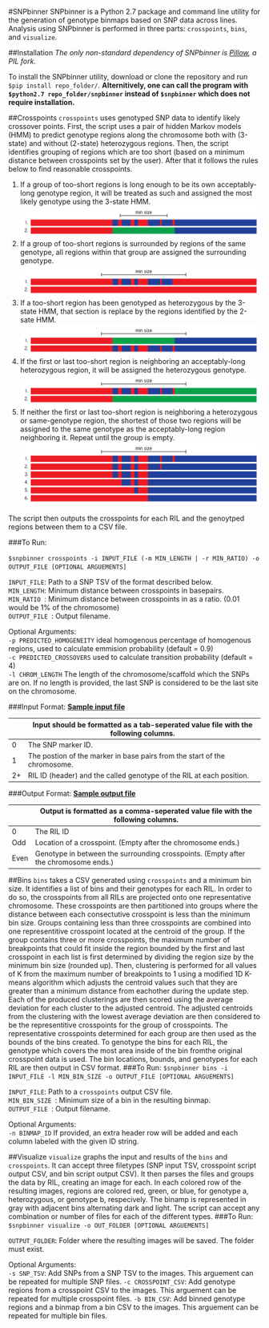 #SNPbinner
SNPbinner is a Python 2.7 package and command line utility for the generation of genotype binmaps based on SNP data across lines.  Analysis using SNPbinner is performed in three parts: `crosspoints`, `bins`, and `visualize`.

##Installation
_The only non-standard dependency of SNPbinner is [Pillow](https://github.com/python-pillow/Pillow), a PIL fork._

To install the SNPbinner utility, download or clone the repository and run `$pip install repo_folder/`. **Alternitively, one can call the program with `$python2.7 repo_folder/snpbinner` instead of `$snpbinner`  which does not require installation.**

##Crosspoints
`crosspoints` uses genotyped SNP data to identify likely crossover points. First, the script uses a pair of hidden Markov models (HMM) to predict genotype regions along the chromosome both with (3-state) and without (2-state) heterozygous regions. Then, the script identifies grouping of regions which are too short (based on a minimum distance between crosspoints set by the user). After that it follows the rules below to find reasonable crosspoints.

1. If a group of too-short regions is long enough to be its own acceptably-long genotype region, it will be treated as such and assigned the most likely genotype using the 3-state HMM.
![](README_images/crosspoint_selection-04.png)
1. If a group of too-short regions is surrounded by regions of the same genotype, all regions within that group are assigned the surrounding genotype.
![](README_images/crosspoint_selection-03.png)
1. If a too-short region has been genotyped as heterozygous by the 3-state HMM, that section is replace by the regions identified by the 2-sate HMM. 
![](README_images/crosspoint_selection-05.png)
2. If the first or last too-short region is neighboring an acceptably-long heterozygous region, it will be assigned the heterozygous genotype. 
![](README_images/crosspoint_selection-02.png)
3. If neither the first or last too-short region is neighboring a heterozygous or same-genotype region, the shortest of those two regions will be assigned to the same genotype as the acceptably-long region neighboring it. Repeat until the group is empty.
![](README_images/crosspoint_selection-01.png)

The script then outputs the crosspoints for each RIL and the genoytped regions between them to a CSV file.

###To Run:

```$snpbinner crosspoints -i INPUT_FILE (-m MIN_LENGTH | -r MIN_RATIO) -o OUTPUT_FILE [OPTIONAL ARGUEMENTS]```  

`INPUT_FILE`: Path to a SNP TSV of the format described below.  
`MIN_LENGTH`: Minimum distance between crosspoints in basepairs.  
`MIN_RATIO `: Minimum distance between crosspoints in as a ratio. (0.01 would be 1% of the chromosome)  
`OUTPUT_FILE `: Output filename.  

Optional Arguments:  
`-p PREDICTED_HOMOGENEITY` ideal homogenous percentage of homogenous regions, used to calculate emmision probability (default = 0.9)  
`-c PREDICTED_CROSSOVERS` used to calculate transition probability (default = 4)  
`-l CHROM_LENGTH` The length of the chromosome/scaffold which the SNPs are on. If no length is provided, the last SNP is considered to be the last site on the chromosome.

###Input Format:
**[Sample input file]()**

|   |Input should be formatted as a tab-seperated value file with the following columns.|
|---|---|
|0|The SNP marker ID.|
|1|The postion of the marker in base pairs from the start of the chromosome.|
|2+|RIL ID (header) and the called genotype of the RIL at each position.|

###Output Format:
**[Sample output file]()**

|   |Output is formatted as a comma-seperated value file with the following columns.|
|---|---|
|0|The RIL ID|
|Odd|Location of a crosspoint. (Empty after the chromosome ends.)|
|Even|Genotype in between the surrounding crosspoints. (Empty after the chromosome ends.)|

##Bins
`bins` takes a CSV generated using `crosspoints` and a minimum bin size. It identifies a list of bins and their genotypes for each RIL. In order to do so, the crosspoints from all RILs are projected onto one representative chromosome. These crosspoints are then partitioned into groups where the distance between each consectutive crosspoint is less than the minimum bin size. Groups containing less than three crosspoints are combined into one representitive crosspoint located at the centroid of the group. If the group contains three or more crosspoints, the maximum number of breakpoints that could fit inside the region bounded by the first and last crosspoint in each list is first determined by dividing the region size by the minimum bin size (rounded up). Then, clustering is performed for all values of K from the maximum number of breakpoints to 1 using a modified 1D K-means algorithm which adjusts the centroid values such that they are greater than a minimum distance from eachother during the update step. Each of the produced clusterings are then scored using the average deviation for each cluster to the adjusted centroid. The adjusted centroids from the clustering with the lowest average deviation are then considered to be the representitive crosspoints for the group of crosspoints. The representative crosspoints determined for each group are then used as the bounds of the bins created. To genotype the bins for each RIL, the genotype which covers the most area inside of the bin fromthe original crosspoint data is used. The bin locations, bounds, and genotypes for each RIL are then output in CSV format.
###To Run:
`$snpbinner bins -i INPUT_FILE -l MIN_BIN_SIZE -o OUTPUT_FILE [OPTIONAL ARGUEMENTS]`

`INPUT_FILE`: Path to a `crosspoints` output CSV file.  
`MIN_BIN_SIZE `: Minimum size of a bin in the resulting binmap.  
`OUTPUT_FILE `: Output filename.  

Optional Arguments:   
`-n BINMAP_ID` If provided, an extra header row will be added and each column labeled with the given ID string.

##Visualize
`visualize` graphs the input and results of the `bins` and `crosspoints`. It can accept three filetypes (SNP input TSV, crosspoint script output CSV, and bin script output CSV). It then parses the files and groups the data by RIL, creating an image for each. In each colored row of the resulting images, regions are colored red, green, or blue, for genotype a, heterozygous, or genotype b, respecively. The binamp is represented in gray with adjacent bins alternating dark and light. The script can accept any combination or number of files for each of the different types.
###To Run:
`$snpbinner visualize -o OUT_FOLDER [OPTIONAL ARGUEMENTS]`  

`OUTPUT_FOLDER`: Folder where the resulting images will be saved. The folder must exist.  

Optional Arguments:  
`-s SNP_TSV`: Add SNPs from a SNP TSV to the images. This arguement can be repeated for multiple SNP files. 
`-c CROSSPOINT_CSV`: Add genotype regions from a crosspoint CSV to the images. This arguement can be repeated for multiple crosspoint files.
`-b BIN_CSV`:  Add binned genotype regions and a binmap from a bin CSV to the images. This arguement can be repeated for multiple bin files.





